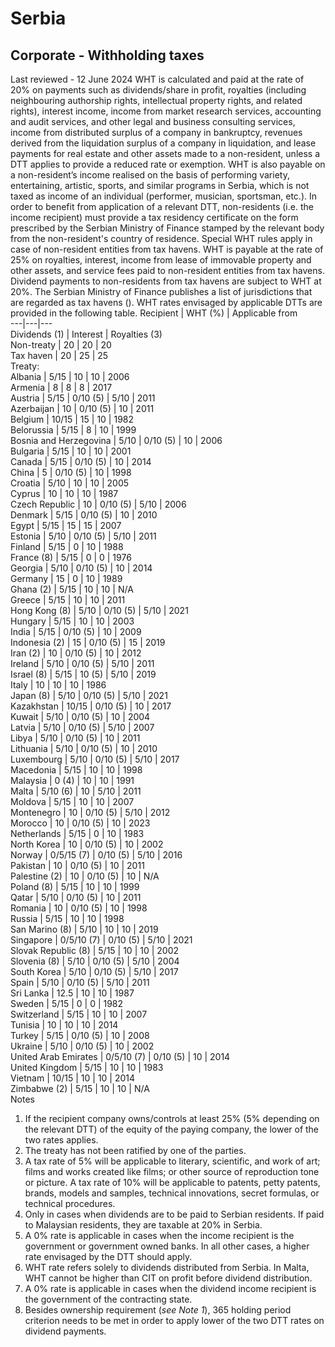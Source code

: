 # Serbia
## Corporate - Withholding taxes
Last reviewed - 12 June 2024
WHT is calculated and paid at the rate of 20% on payments such as dividends/share in profit, royalties (including neighbouring authorship rights, intellectual property rights, and related rights), interest income, income from market research services, accounting and audit services, and other legal and business consulting services, income from distributed surplus of a company in bankruptcy, revenues derived from the liquidation surplus of a company in liquidation, and lease payments for real estate and other assets made to a non-resident, unless a DTT applies to provide a reduced rate or exemption.
WHT is also payable on a non-resident’s income realised on the basis of performing variety, entertaining, artistic, sports, and similar programs in Serbia, which is not taxed as income of an individual (performer, musician, sportsman, etc.).
In order to benefit from application of a relevant DTT, non-residents (i.e. the income recipient) must provide a tax residency certificate on the form prescribed by the Serbian Ministry of Finance stamped by the relevant body from the non-resident's country of residence.
Special WHT rules apply in case of non-resident entities from tax havens. WHT is payable at the rate of 25% on royalties, interest, income from lease of immovable property and other assets, and service fees paid to non-resident entities from tax havens. Dividend payments to non-residents from tax havens are subject to WHT at 20%. The Serbian Ministry of Finance publishes a list of jurisdictions that are regarded as tax havens ().
WHT rates envisaged by applicable DTTs are provided in the following table.
Recipient | WHT (%) | Applicable from  
---|---|---  
Dividends (1) | Interest | Royalties (3)  
Non-treaty | 20 | 20 | 20  
Tax haven | 20 | 25 | 25  
Treaty:  
Albania | 5/15 | 10 | 10 | 2006  
Armenia | 8 | 8 | 8 | 2017  
Austria | 5/15 | 0/10 (5) | 5/10 | 2011  
Azerbaijan | 10 | 0/10 (5) | 10 | 2011  
Belgium | 10/15 | 15 | 10 | 1982  
Belorussia | 5/15 | 8 | 10 | 1999  
Bosnia and Herzegovina | 5/10 | 0/10 (5) | 10 | 2006  
Bulgaria | 5/15 | 10 | 10 | 2001  
Canada | 5/15 | 0/10 (5) | 10 | 2014  
China | 5 | 0/10 (5) | 10 | 1998  
Croatia | 5/10 | 10 | 10 | 2005  
Cyprus | 10 | 10 | 10 | 1987  
Czech Republic | 10 | 0/10 (5) | 5/10 | 2006  
Denmark | 5/15 | 0/10 (5) | 10 | 2010  
Egypt | 5/15 | 15 | 15 | 2007  
Estonia | 5/10 | 0/10 (5) | 5/10 | 2011  
Finland | 5/15 | 0 | 10 | 1988  
France (8) | 5/15 | 0 | 0 | 1976  
Georgia | 5/10 | 0/10 (5) | 10 | 2014  
Germany | 15 | 0 | 10 | 1989  
Ghana (2) | 5/15 | 10 | 10 | N/A  
Greece | 5/15 | 10 | 10 | 2011  
Hong Kong (8) | 5/10 | 0/10 (5) | 5/10 | 2021  
Hungary | 5/15 | 10 | 10 | 2003  
India | 5/15 | 0/10 (5) | 10 | 2009  
Indonesia (2) | 15 | 0/10 (5) | 15 | 2019  
Iran (2) | 10 | 0/10 (5) | 10 | 2012  
Ireland | 5/10 | 0/10 (5) | 5/10 | 2011  
Israel (8) | 5/15 | 10 (5) | 5/10 | 2019  
Italy | 10 | 10 | 10 | 1986  
Japan (8) | 5/10 | 0/10 (5) | 5/10 | 2021  
Kazakhstan | 10/15 | 0/10 (5) | 10 | 2017  
Kuwait | 5/10 | 0/10 (5) | 10 | 2004  
Latvia | 5/10 | 0/10 (5) | 5/10 | 2007  
Libya | 5/10 | 0/10 (5) | 10 | 2011  
Lithuania | 5/10 | 0/10 (5) | 10 | 2010  
Luxembourg | 5/10 | 0/10 (5) | 5/10 | 2017  
Macedonia | 5/15 | 10 | 10 | 1998  
Malaysia | 0 (4) | 10 | 10 | 1991  
Malta | 5/10 (6) | 10 | 5/10 | 2011  
Moldova | 5/15 | 10 | 10 | 2007  
Montenegro | 10 | 0/10 (5) | 5/10 | 2012  
Morocco | 10 | 0/10 (5) | 10 | 2023  
Netherlands | 5/15 | 0 | 10 | 1983  
North Korea | 10 | 0/10 (5) | 10 | 2002  
Norway | 0/5/15 (7) | 0/10 (5) | 5/10 | 2016  
Pakistan | 10 | 0/10 (5) | 10 | 2011  
Palestine (2) | 10 | 0/10 (5) | 10 | N/A  
Poland (8) | 5/15 | 10 | 10 | 1999  
Qatar | 5/10 | 0/10 (5) | 10 | 2011  
Romania | 10 | 0/10 (5) | 10 | 1998  
Russia | 5/15 | 10 | 10 | 1998  
San Marino (8) | 5/10 | 10 | 10 | 2019  
Singapore | 0/5/10 (7) | 0/10 (5) | 5/10 | 2021  
Slovak Republic (8) | 5/15 | 10 | 10 | 2002  
Slovenia (8) | 5/10 | 0/10 (5) | 5/10 | 2004  
South Korea | 5/10 | 0/10 (5) | 5/10 | 2017  
Spain | 5/10 | 0/10 (5) | 5/10 | 2011  
Sri Lanka | 12.5 | 10 | 10 | 1987  
Sweden | 5/15 | 0 | 0 | 1982  
Switzerland | 5/15 | 10 | 10 | 2007  
Tunisia | 10 | 10 | 10 | 2014  
Turkey | 5/15 | 0/10 (5) | 10 | 2008  
Ukraine | 5/10 | 0/10 (5) | 10 | 2002  
United Arab Emirates | 0/5/10 (7) | 0/10 (5) | 10 | 2014  
United Kingdom | 5/15 | 10 | 10 | 1983  
Vietnam | 10/15 | 10 | 10 | 2014  
Zimbabwe (2) | 5/15 | 10 | 10 | N/A  
Notes
  1. If the recipient company owns/controls at least 25% (5% depending on the relevant DTT) of the equity of the paying company, the lower of the two rates applies.
  2. The treaty has not been ratified by one of the parties.
  3. A tax rate of 5% will be applicable to literary, scientific, and work of art; films and works created like films; or other source of reproduction tone or picture. A tax rate of 10% will be applicable to patents, petty patents, brands, models and samples, technical innovations, secret formulas, or technical procedures.
  4. Only in cases when dividends are to be paid to Serbian residents. If paid to Malaysian residents, they are taxable at 20% in Serbia.
  5. A 0% rate is applicable in cases when the income recipient is the government or government owned banks. In all other cases, a higher rate envisaged by the DTT should apply.
  6. WHT rate refers solely to dividends distributed from Serbia. In Malta, WHT cannot be higher than CIT on profit before dividend distribution.
  7. A 0% rate is applicable in cases when the dividend income recipient is the government of the contracting state.
  8. Besides ownership requirement (_see Note 1_), 365 holding period criterion needs to be met in order to apply lower of the two DTT rates on dividend payments.


